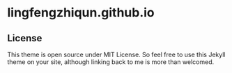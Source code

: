 # lingfengzhiqun.github.io
## License

This theme is open source under MIT License. So feel free to use this Jekyll theme on your site, although linking back to me is more than welcomed.

